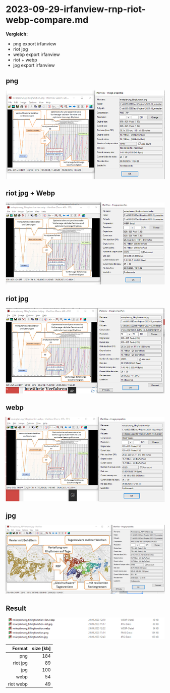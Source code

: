 

# 2023-09-29-irfanview-rnp-riot-webp-compare.md

**Vergleich:**

* png export irfanview  
* riot jpg
* webp export irfanview 
* riot + webp 
* jpg export irfanview 


## png

![](pics/20230929123410-png.png)

## riot jpg + Webp

![](pics/20230929123304-riot-webp.png)


## riot jpg 

![](pics/20230929123516-riot.png)


## webp
![](pics/20230929123611-webp.png)

## jpg 

![](pics/20230929124138-jpg.png)

## Result 

![](pics/20230929124452-compare-result.png)


| **Format** | **size [kb]** |
|-------------:|---------------:|
| png         | 184           |
| riot jpg    | 89            |
| jpg         | 100           |
| webp        | 54            |
| riot webp   | 49            |
